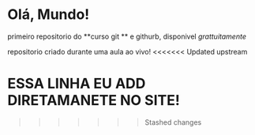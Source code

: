 # Olá, Mundo!
 primeiro repositorio do **curso git ** e githurb, disponivel *grattuitamente*

repositorio criado durante uma aula ao vivo!
<<<<<<< Updated upstream

ESSA LINHA EU ADD DIRETAMANETE NO SITE!
=======
>>>>>>> Stashed changes
